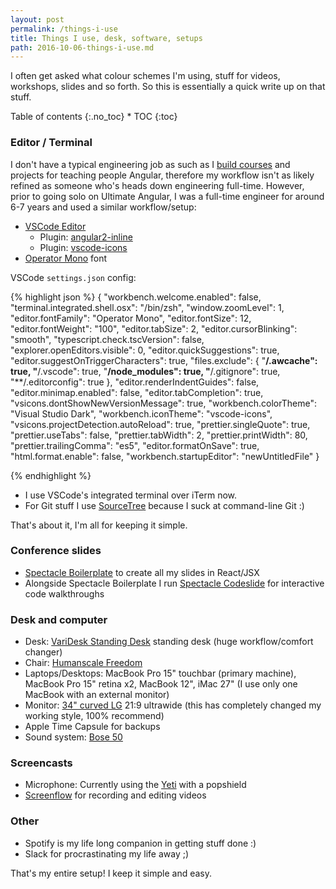 ```yaml
---
layout: post
permalink: /things-i-use
title: Things I use, desk, software, setups
path: 2016-10-06-things-i-use.md
---
```



I often get asked what colour schemes I'm using, stuff for videos, workshops, slides and so forth. So this is essentially a quick write up on that stuff.

<div class="toc" markdown="1">
<span class="gamma">Table of contents</span>
{:.no_toc}
* TOC
{:toc}
</div>

### Editor / Terminal

I don't have a typical engineering job as such as I [build courses](https://ultimateangular.com) and projects for teaching people Angular, therefore my workflow isn't as likely refined as someone who's heads down engineering full-time. However, prior to going solo on Ultimate Angular, I was a full-time engineer for around 6-7 years and used a similar workflow/setup:

* [VSCode Editor](https://code.visualstudio.com)
  * Plugin: [angular2-inline](https://marketplace.visualstudio.com/items?itemName=natewallace.angular2-inline)
  * Plugin: [vscode-icons](https://github.com/vscode-icons/vscode-icons)
* [Operator Mono](http://www.typography.com/blog/introducing-operator) font

VSCode `settings.json` config:

{% highlight json %}
{
  "workbench.welcome.enabled": false,
  "terminal.integrated.shell.osx": "/bin/zsh",
  "window.zoomLevel": 1,
  "editor.fontFamily": "Operator Mono",
  "editor.fontSize": 12,
  "editor.fontWeight": "100",
  "editor.tabSize": 2,
  "editor.cursorBlinking": "smooth",
  "typescript.check.tscVersion": false,
  "explorer.openEditors.visible": 0,
  "editor.quickSuggestions": true,
  "editor.suggestOnTriggerCharacters": true,
  "files.exclude": {
    "**/.awcache": true,
    "**/.vscode": true,
    "**/node_modules": true,
    "**/.gitignore": true,
    "**/.editorconfig": true
  },
  "editor.renderIndentGuides": false,
  "editor.minimap.enabled": false,
  "editor.tabCompletion": true,
  "vsicons.dontShowNewVersionMessage": true,
  "workbench.colorTheme": "Visual Studio Dark",
  "workbench.iconTheme": "vscode-icons",
  "vsicons.projectDetection.autoReload": true,
  "prettier.singleQuote": true,
  "prettier.useTabs": false,
  "prettier.tabWidth": 2,
  "prettier.printWidth": 80,
  "prettier.trailingComma": "es5",
  "editor.formatOnSave": true,
  "html.format.enable": false,
  "workbench.startupEditor": "newUntitledFile"
}

{% endhighlight %}

* I use VSCode's integrated terminal over iTerm now.
* For Git stuff I use [SourceTree](https://www.sourcetreeapp.com/) because I suck at command-line Git :)

That's about it, I'm all for keeping it simple.

### Conference slides

* [Spectacle Boilerplate](https://github.com/FormidableLabs/spectacle-boilerplate) to create all my slides in React/JSX
* Alongside Spectacle Boilerplate I run [Spectacle Codeslide](https://github.com/thejameskyle/spectacle-code-slide) for interactive code walkthroughs

### Desk and computer

* Desk: [VariDesk Standing Desk](https://www.varidesk.com/products/full-standing-desk-pro-desk?o=Size:60+inch;Color:Black) standing desk (huge workflow/comfort changer)
* Chair: [Humanscale Freedom](https://uk.humanscale.com/products/product.cfm?group=FreedomTaskChairWithHeadrest)
* Laptops/Desktops: MacBook Pro 15" touchbar (primary machine), MacBook Pro 15" retina x2, MacBook 12", iMac 27" (I use only one MacBook with an external monitor)
* Monitor: [34" curved LG](https://www.amazon.co.uk/dp/B01BFH1AIM/ref=pe_385721_137066351_TE_dp_1) 21:9 ultrawide (this has completely changed my working style, 100% recommend)
* Apple Time Capsule for backups
* Sound system: [Bose 50](https://www.amazon.co.uk/dp/B00UF6XF2E/ref=pe_1909131_77697001_tnp_email_TE_AMZLdp_1)

### Screencasts

* Microphone: Currently using the [Yeti](http://www.bluemic.com/products/yeti/) with a popshield
* [Screenflow](http://www.telestream.net/screenflow/overview.htm) for recording and editing videos

### Other

* Spotify is my life long companion in getting stuff done :)
* Slack for procrastinating my life away ;)

That's my entire setup! I keep it simple and easy.
